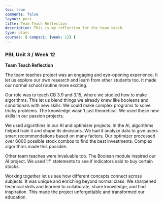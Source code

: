 ```yaml
---
toc: true
comments: false
layout: post
title: Team Teach Reflection
description: This is my reflection for the team teach.
type: plans
courses: { compsci: {week: 12} }
---
```


### PBL Unit 3 / Week 12

**Team Teach Reflection**

The team teaches project was an engaging and eye-opening experience. It let us explore our own research and learn from other students too. It made our normal school routine more exciting.

Our role was to teach CB 3.9 and 3.15, where we studied how to make algorithms. This let us blend things we already knew like booleans and conditionals with new skills. We could make complex programs to solve tricky problems. The knowledge wasn't just theoretical. We used these new skills in our passion projects.

We used algorithms in our AI and optimizer projects. In the AI, algorithms helped train it and shape its decisions. We had it analyze data to give users smart recommendations based on many factors. Our optimizer processed over 6000 possible stock combos to find the best investments. Complex algorithms made this possible.

Other team teaches were invaluable too. The Boolean module inspired our AI project. We used 'if' statements to see if indicators said to buy certain stocks.

Working together let us see how different concepts connect across subjects. It was unique and enriching beyond normal class. We sharpened technical skills and learned to collaborate, share knowledge, and find inspiration. This made the project unforgettable and transformed our education.


